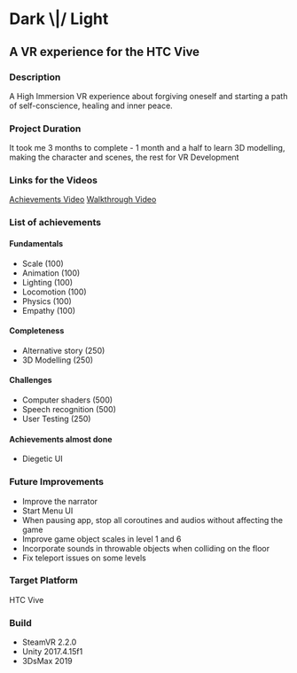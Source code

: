 # Dark \\|/ Light
## A VR experience for the HTC Vive

### Description
A High Immersion VR experience about forgiving oneself and starting a path of self-conscience, healing and inner peace.

### Project Duration
It took me 3 months to complete - 1 month and a half to learn 3D modelling, making the character and scenes, the rest for VR Development

### Links for the Videos
[Achievements Video](https://youtu.be/XA2Kf8NQ304)
[Walkthrough Video](https://youtu.be/0w34AY2P5xA)

### List of achievements
#### Fundamentals 
- Scale (100)
- Animation (100)
- Lighting (100)
- Locomotion (100)
- Physics (100)
- Empathy (100)

#### Completeness
- Alternative story (250)
- 3D Modelling (250)

#### Challenges
- Computer shaders (500)
- Speech recognition (500)
- User Testing (250)

#### Achievements almost done
- Diegetic UI

### Future Improvements
- Improve the narrator
- Start Menu UI
- When pausing app, stop all coroutines and audios without affecting the game
- Improve game object scales in level 1 and 6
- Incorporate sounds in throwable objects when colliding on the floor
- Fix teleport issues on some levels

### Target Platform
HTC Vive

### Build
- SteamVR 2.2.0
- Unity 2017.4.15f1
- 3DsMax 2019